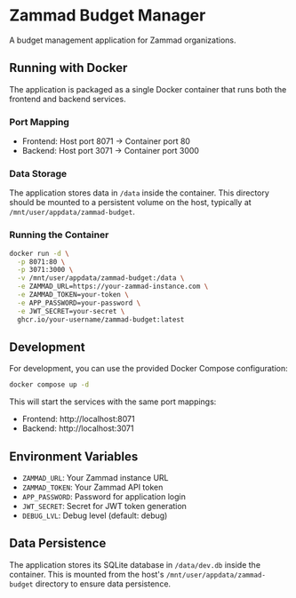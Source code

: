 # Zammad Budget Manager

A budget management application for Zammad organizations.

## Running with Docker

The application is packaged as a single Docker container that runs both the frontend and backend services.

### Port Mapping

- Frontend: Host port 8071 -> Container port 80
- Backend: Host port 3071 -> Container port 3000

### Data Storage

The application stores data in `/data` inside the container. This directory should be mounted to a persistent volume on the host, typically at `/mnt/user/appdata/zammad-budget`.

### Running the Container

```bash
docker run -d \
  -p 8071:80 \
  -p 3071:3000 \
  -v /mnt/user/appdata/zammad-budget:/data \
  -e ZAMMAD_URL=https://your-zammad-instance.com \
  -e ZAMMAD_TOKEN=your-token \
  -e APP_PASSWORD=your-password \
  -e JWT_SECRET=your-secret \
  ghcr.io/your-username/zammad-budget:latest
```

## Development

For development, you can use the provided Docker Compose configuration:

```bash
docker compose up -d
```

This will start the services with the same port mappings:
- Frontend: http://localhost:8071
- Backend: http://localhost:3071

## Environment Variables

- `ZAMMAD_URL`: Your Zammad instance URL
- `ZAMMAD_TOKEN`: Your Zammad API token
- `APP_PASSWORD`: Password for application login
- `JWT_SECRET`: Secret for JWT token generation
- `DEBUG_LVL`: Debug level (default: debug)

## Data Persistence

The application stores its SQLite database in `/data/dev.db` inside the container. This is mounted from the host's `/mnt/user/appdata/zammad-budget` directory to ensure data persistence.